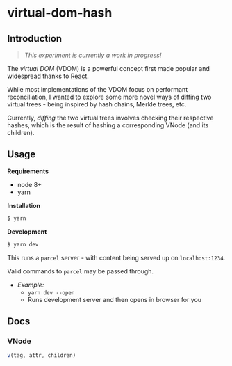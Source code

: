 # virtual-dom-hash

## Introduction
> *This experiment is currently a work in progress!*

The *virtual DOM* (VDOM) is a powerful concept first made popular and widespread thanks to [React](https://reactjs.org/docs/faq-internals.html).

While most implementations of the VDOM focus on performant reconciliation, I wanted to explore some more novel ways of diffing two virtual trees - being inspired by hash chains, Merkle trees, etc.

Currently, *diffing* the two virtual trees involves checking their respective hashes, which is the result of hashing a corresponding VNode (and its children).

## Usage
**Requirements**
  - node 8+
  - yarn

**Installation**
```sh
$ yarn
```

**Development**
```sh
$ yarn dev
```
This runs a `parcel` server - with content being served up on `localhost:1234`.

Valid commands to `parcel` may be passed through.
  - *Example:*
    - `yarn dev --open`
    - Runs development server and then opens in browser for you

## Docs
### VNode
```javascript
v(tag, attr, children)
```